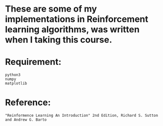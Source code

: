 # These are some of my implementations in Reinforcement learning algorithms, was written when I taking this course.

# Requirement:
    python3
    numpy
    matplotlib

# Reference:
    "Reinformence Learning An Introduction" 2nd Edition, Richard S. Sutton and Andrew G. Barto

